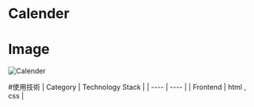 # Calender

# Image
![Calender](https://github.com/keitaKobe/Calender/assets/155284100/d9e7b085-4c0c-4ffc-9f40-67a452f11038)

#使用技術
| Category	 | Technology Stack |
| ---- | ---- |
| Frontend | html  , css |
